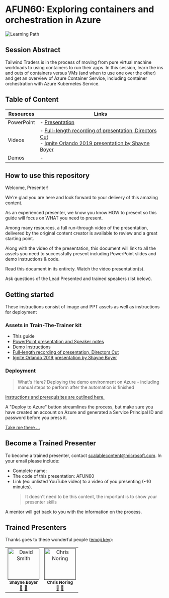 # AFUN60: Exploring containers and orchestration in Azure

 ![Learning Path](https://img.shields.io/badge/Learning%20Path-AFUN-fe5e00?logo=microsoft)

## Session Abstract

Tailwind Traders is in the process of moving from pure virtual machine workloads to using containers to run their apps. In this session, learn the ins and outs of containers versus VMs (and when to use one over the other) and get an overview of Azure Container Service, including container orchestration with Azure Kubernetes Service.

## Table of Content

| Resources          | Links                            |
|-------------------|----------------------------------|
| PowerPoint        | - [Presentation](presentations.md) |
| Videos            | - [Full-length recording of presentation, Directors Cut](https://globaleventcdn.blob.core.windows.net/assets/afun/afun60/FUN60%20-%20Fundamentals%2060%2C%20Ignite%20the%20Tour%202019-2020.mp4) <br/>- [Ignite Orlando 2019 presentation by Shayne Boyer](https://globaleventcdn.blob.core.windows.net/assets/afun/afun60/AFUN60_Orlando_Ignite_Shayne_Boyer.mp4)
| Demos             | - |[ACI - Azure Container Instance](demos#demo-1---aci-time-permittting) <br/>- [Azure App Service](demos#demo-2---app-service)  <br/>- [Azure Kubernetes Service](demos#demo-3---aks)

## How to use this repository

Welcome, Presenter!

We're glad you are here and look forward to your delivery of this amazing content.

As an experienced presenter, we know you know HOW to present so this guide will focus on WHAT you need to present.

Among many resources, a full run-through video of the presentation, delivered by the original content creator is available to review and a great starting point.

Along with the video of the presentation, this document will link to all the assets you need to successfully present including PowerPoint slides and demo instructions & code.

Read this document in its entirety. Watch the video presentation(s).

Ask questions of the Lead Presented and trained speakers (list below).

## Getting started

These instructions consist of image and PPT assets as well as instructions for deployment

### Assets in Train-The-Trainer kit

- This guide
- [PowerPoint presentation and Speaker notes](presentations.md)
- [Demo Instructions](demos/README.md)
- [Full-length recording of presentation, Directors Cut](https://globaleventcdn.blob.core.windows.net/assets/afun/afun60/FUN60%20-%20Fundamentals%2060%2C%20Ignite%20the%20Tour%202019-2020.mp4)
- [Ignite Orlando 2019 presentation by Shayne Boyer](https://globaleventcdn.blob.core.windows.net/assets/afun/afun60/AFUN60_Orlando_Ignite_Shayne_Boyer.mp4)

### Deployment

> What's Here? Deploying the demo environment on Azure - including manual steps to perform after the automation is finished

[Instructions and prerequisites are outlined here.](deployment/README.md)

A "Deploy to Azure" button streamlines the process, but make sure you have created an account on Azure and generated a Service Principal ID and password before you press it.

[Take me there ...](deployment/README.md)

## Become a Trained Presenter

To become a trained presenter, contact [scalablecontent@microsoft.com](mailto:scalablecontent@microsoft.com). In your email please include:

- Complete name:
- The code of this presentation: AFUN60
- Link (ex: unlisted YouTube video) to a video of you presenting (~10 minutes). 
  > It doesn't need to be this content, the important is to show your presenter skills

A mentor will get back to you with the information on the process.

## Trained Presenters

Thanks goes to these wonderful people ([emoji key](https://allcontributors.org/docs/en/emoji-key)):

<!-- ALL-CONTRIBUTORS-LIST:START - Do not remove or modify this section -->
<!-- prettier-ignore -->

<table>
<tr>
    <td align="center"><a href="">
        <img src="https://avatars3.githubusercontent.com/u/7681382?s=460&v=4" width="100px;" alt="David Smith"/><br />
        <sub><b>Shayne Boyer</b></sub></a><br />
            <a href="https://github.com/neilpeterson/ignite-tour-fy20/commits?author=fboucher" title="talk">📢</a>
            <a href="https://github.com/neilpeterson/ignite-tour-fy20/commits?author=fboucher" title="Documentation">📖</a> 
    </td>
    <td align="center"><a href="">
        <img src="https://avatars2.githubusercontent.com/u/4598064?s=460&v=4" width="100px;" alt="Chris Noring"/><br />
        <sub><b>Chris Noring</b></sub></a><br />
            <a href="https://github.com/neilpeterson/ignite-tour-fy20/commits?author=neilpeterson" title="talk">🎨</a>
            <a href="https://github.com/neilpeterson/ignite-tour-fy20/commits?author=neilpeterson" title="design">📖</a> 
    </td>
</tr></table>

<!-- ALL-CONTRIBUTORS-LIST:END -->
